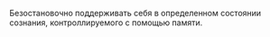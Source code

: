 Безостановочно поддерживать себя в определенном состоянии сознания, контроллируемого с помощью памяти.
